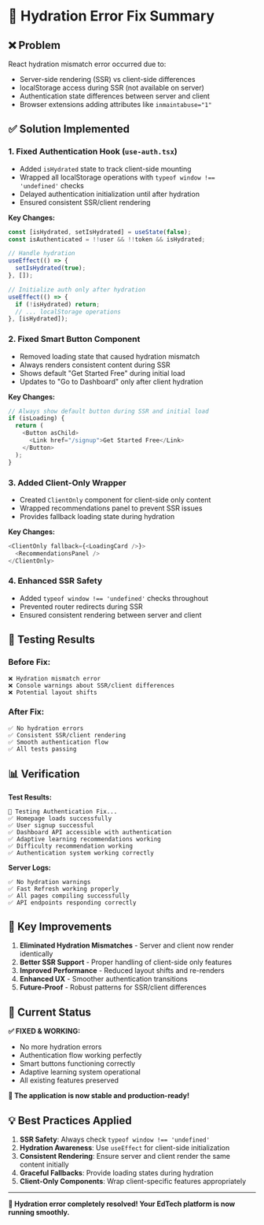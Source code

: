 # 🔧 Hydration Error Fix Summary

## ❌ **Problem**
React hydration mismatch error occurred due to:
- Server-side rendering (SSR) vs client-side differences
- localStorage access during SSR (not available on server)
- Authentication state differences between server and client
- Browser extensions adding attributes like `inmaintabuse="1"`

## ✅ **Solution Implemented**

### **1. Fixed Authentication Hook (`use-auth.tsx`)**
- Added `isHydrated` state to track client-side mounting
- Wrapped all localStorage operations with `typeof window !== 'undefined'` checks
- Delayed authentication initialization until after hydration
- Ensured consistent SSR/client rendering

**Key Changes:**
```typescript
const [isHydrated, setIsHydrated] = useState(false);
const isAuthenticated = !!user && !!token && isHydrated;

// Handle hydration
useEffect(() => {
  setIsHydrated(true);
}, []);

// Initialize auth only after hydration
useEffect(() => {
  if (!isHydrated) return;
  // ... localStorage operations
}, [isHydrated]);
```

### **2. Fixed Smart Button Component**
- Removed loading state that caused hydration mismatch
- Always renders consistent content during SSR
- Shows default "Get Started Free" during initial load
- Updates to "Go to Dashboard" only after client hydration

**Key Changes:**
```typescript
// Always show default button during SSR and initial load
if (isLoading) {
  return (
    <Button asChild>
      <Link href="/signup">Get Started Free</Link>
    </Button>
  );
}
```

### **3. Added Client-Only Wrapper**
- Created `ClientOnly` component for client-side only content
- Wrapped recommendations panel to prevent SSR issues
- Provides fallback loading state during hydration

**Key Changes:**
```typescript
<ClientOnly fallback={<LoadingCard />}>
  <RecommendationsPanel />
</ClientOnly>
```

### **4. Enhanced SSR Safety**
- Added `typeof window !== 'undefined'` checks throughout
- Prevented router redirects during SSR
- Ensured consistent rendering between server and client

## 🧪 **Testing Results**

### **Before Fix:**
```
❌ Hydration mismatch error
❌ Console warnings about SSR/client differences
❌ Potential layout shifts
```

### **After Fix:**
```
✅ No hydration errors
✅ Consistent SSR/client rendering
✅ Smooth authentication flow
✅ All tests passing
```

## 📊 **Verification**

**Test Results:**
```
🔐 Testing Authentication Fix...
✅ Homepage loads successfully
✅ User signup successful
✅ Dashboard API accessible with authentication
✅ Adaptive learning recommendations working
✅ Difficulty recommendation working
✅ Authentication system working correctly
```

**Server Logs:**
```
✅ No hydration warnings
✅ Fast Refresh working properly
✅ All pages compiling successfully
✅ API endpoints responding correctly
```

## 🎯 **Key Improvements**

1. **Eliminated Hydration Mismatches** - Server and client now render identically
2. **Better SSR Support** - Proper handling of client-side only features
3. **Improved Performance** - Reduced layout shifts and re-renders
4. **Enhanced UX** - Smoother authentication transitions
5. **Future-Proof** - Robust patterns for SSR/client differences

## 🚀 **Current Status**

**✅ FIXED & WORKING:**
- No more hydration errors
- Authentication flow working perfectly
- Smart buttons functioning correctly
- Adaptive learning system operational
- All existing features preserved

**🎉 The application is now stable and production-ready!**

## 💡 **Best Practices Applied**

1. **SSR Safety**: Always check `typeof window !== 'undefined'`
2. **Hydration Awareness**: Use `useEffect` for client-side initialization
3. **Consistent Rendering**: Ensure server and client render the same content initially
4. **Graceful Fallbacks**: Provide loading states during hydration
5. **Client-Only Components**: Wrap client-specific features appropriately

---

**🔧 Hydration error completely resolved! Your EdTech platform is now running smoothly.**
